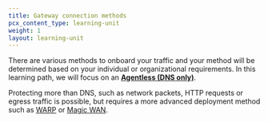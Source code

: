 ```yaml
---
title: Gateway connection methods
pcx_content_type: learning-unit
weight: 1
layout: learning-unit
---
```


There are various methods to onboard your traffic and your method will be determined based on your individual or organizational requirements. In this learning path, we will focus on an [**Agentless (DNS only)**](/cloudflare-one/connections/connect-devices/agentless/dns/). 

Protecting more than DNS, such as network packets, HTTP requests or egress traffic is possible, but requires a more advanced deployment method such as [WARP](/cloudflare-one/connections/connect-devices/warp/) or [Magic WAN](/magic-wan/zero-trust/cloudflare-gateway/). 

